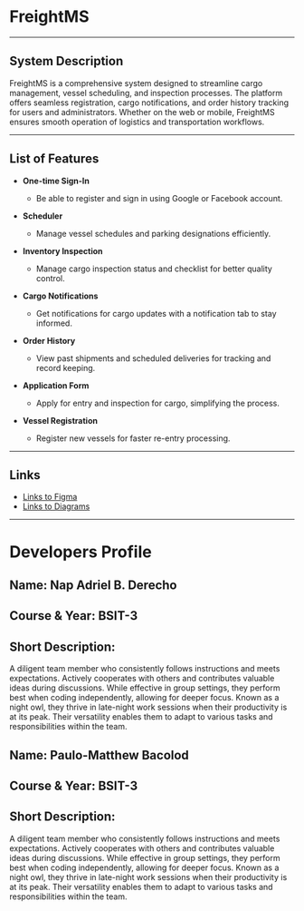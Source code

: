 # FreightMS

---

## System Description

FreightMS is a comprehensive system designed to streamline cargo management, vessel scheduling, and inspection processes. The platform offers seamless registration, cargo notifications, and order history tracking for users and administrators. Whether on the web or mobile, FreightMS ensures smooth operation of logistics and transportation workflows.

---

## List of Features

- **One-time Sign-In**  
  - Be able to register and sign in using Google or Facebook account.

- **Scheduler**  
  - Manage vessel schedules and parking designations efficiently.

- **Inventory Inspection**  
  - Manage cargo inspection status and checklist for better quality control.

- **Cargo Notifications**  
  - Get notifications for cargo updates with a notification tab to stay informed.

- **Order History**  
  - View past shipments and scheduled deliveries for tracking and record keeping.

- **Application Form**  
  - Apply for entry and inspection for cargo, simplifying the process.

- **Vessel Registration**  
  - Register new vessels for faster re-entry processing.

---

## Links

- [Links to Figma](#)
- [Links to Diagrams](#)

---

# Developers Profile

## Name: **Nap Adriel B. Derecho**


## Course & Year: **BSIT-3**


## Short Description:
A diligent team member who consistently follows instructions and meets expectations. Actively cooperates with others and contributes valuable ideas during discussions. While effective in group settings, they perform best when coding independently, allowing for deeper focus. Known as a night owl, they thrive in late-night work sessions when their productivity is at its peak. Their versatility enables them to adapt to various tasks and responsibilities within the team.


## Name: **Paulo-Matthew Bacolod**


## Course & Year: **BSIT-3**


## Short Description:
A diligent team member who consistently follows instructions and meets expectations. Actively cooperates with others and contributes valuable ideas during discussions. While effective in group settings, they perform best when coding independently, allowing for deeper focus. Known as a night owl, they thrive in late-night work sessions when their productivity is at its peak. Their versatility enables them to adapt to various tasks and responsibilities within the team.

